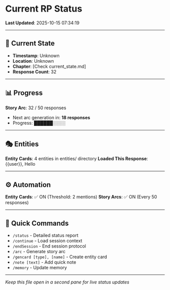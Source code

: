 # Current RP Status

**Last Updated**: 2025-10-15 07:34:19

---

## 📍 Current State

- **Timestamp**: Unknown
- **Location**: Unknown
- **Chapter**: [Check current_state.md]
- **Response Count**: 32

---

## 📊 Progress

**Story Arc**: 32 / 50 responses
- Next arc generation in: **18 responses**
- Progress: ██████░░░░

---

## 🎭 Entities

**Entity Cards**: 4 entities in entities/ directory
**Loaded This Response**: {{user}}, Hello

---

## ⚙️ Automation

**Entity Cards**: ✅ ON (Threshold: 2 mentions)
**Story Arcs**: ✅ ON (Every 50 responses)

---

## 📝 Quick Commands

- `/status` - Detailed status report
- `/continue` - Load session context
- `/endSession` - End session protocol
- `/arc` - Generate story arc
- `/gencard [type], [name]` - Create entity card
- `/note [text]` - Add quick note
- `/memory` - Update memory

---

*Keep this file open in a second pane for live status updates*
